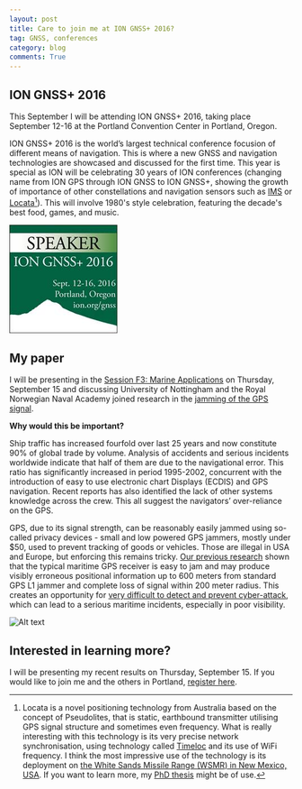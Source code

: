 ```yaml
---
layout: post
title: Care to join me at ION GNSS+ 2016? 
tag: GNSS, conferences
category: blog
comments: True
---
```



## ION GNSS+ 2016

This September I will be attending ION GNSS+ 2016, taking place September 12-16 at the Portland Convention Center in Portland, Oregon.

ION GNSS+ 2016 is the world’s largest technical conference focusion of different means of navigation. This is where a new GNSS and navigation technologies are showcased and discussed for the first time. This year is special as ION will be celebrating 30 years of ION conferences (changing name from ION GPS through ION GNSS to ION GNSS+, showing the growth of importance of other constellations and navigation sensors such as [IMS](https://en.wikipedia.org/wiki/Inertial_navigation_system) or [Locata](http://www.locata.com/technology/)[^1]). This will involve 1980's style celebration, featuring the decade's best food, games, and music. 

![Alt text](./pics/ION2016_speaker.jpg "ION GNSS+ 2016")

## My paper

I will be presenting in the [Session F3: Marine Applications](https://www.ion.org/gnss/sessions.cfm?sessionID=511) on Thursday, September 15 and discussing University of Nottingham and the Royal Norwegian Naval Academy joined research in the [jamming of the GPS signal](https://www.ion.org/gnss/abstracts.cfm?paperID=4298).

**Why would this be important?**


Ship traffic has increased fourfold over last 25 years and now constitute 90% of global trade by volume. Analysis of accidents and serious incidents worldwide indicate that half of them are due to the navigational error. This ratio has significantly increased in period 1995-2002, concurrent with the introduction of easy to use electronic chart Displays (ECDIS) and GPS navigation. Recent reports has also identified the lack of other systems knowledge across the crew. 
This all suggest the navigators’ over-reliance on the GPS.

GPS, due to its signal strength, can be reasonably easily jammed using so-called privacy devices - small and low powered GPS jammers, mostly under $50, used to prevent tracking of goods or vehicles. Those are illegal in USA and Europe, but enforcing this remains tricky. [Our previous research](http://journals.cambridge.org/action/displayAbstract?fromPage=online&aid=10406405&fileId=S0373463316000473) shown that the typical maritime GPS receiver is easy to jam and may produce visibly erroneous positional information up to 600 meters from standard GPS L1 jammer and complete loss of signal within 200 meter radius.
This creates an opportunity for [very difficult to detect and prevent cyber-attack](https://thestack.com/cloud/2016/07/22/research-aims-to-prevent-maritime-gps-cyber-attacks/), which can lead to a serious maritime incidents, especially in poor visibility.


![Alt text](https://thestack.com/wp-content/uploads/2016/07/ship-collision-832x333.jpg "Marintime incident")


## Interested in learning more?

I will be presenting my recent results on Thursday, September 15. If you would like to join me and the others in Portland, [register here](https://www.ion.org/gnss/registration.cfm).



[^1]: Locata is a novel positioning technology from Australia based on the concept of Pseudolites, that is static, earthbound transmitter utilising GPS signal structure and sometimes even frequency. What is really interesting with this technology is its very precise network synchronisation, using technology called [Timeloc](http://www.locata.com/technology/locata-tech-explained/) and its use of WiFi frequency. I think the most impressive use of the technology is its deployment on [the White Sands Missile Range (WSMR) in New Mexico, USA](http://www.insidegnss.com/node/3071).
If you want to learn more, my [PhD thesis](https://www.researchgate.net/publication/264858490_Closely-coupled_Integration_of_Locata_and_GPS_for_Engineering_Applications) might be of use.

